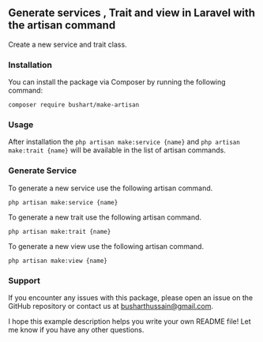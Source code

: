 ## Generate services , Trait and view in Laravel with the artisan command

Create a new service and trait class.

### Installation

You can install the package via Composer by running the following command:
```
composer require bushart/make-artisan  
```


### Usage

After installation the ``php artisan make:service {name}`` and ``php artisan make:trait {name}`` will be available in the list of artisan commands.

### Generate Service

To generate a new service use the following artisan command.
```
php artisan make:service {name}
```

To generate a new trait use the following artisan command.
```
php artisan make:trait {name}
```

To generate a new view use the following artisan command.
```
php artisan make:view {name}
```

### Support

If you encounter any issues with this package, please open an issue on the GitHub repository or contact us at busharthussain@gmail.com.

I hope this example description helps you write your own README file! Let me know if you have any other questions.
